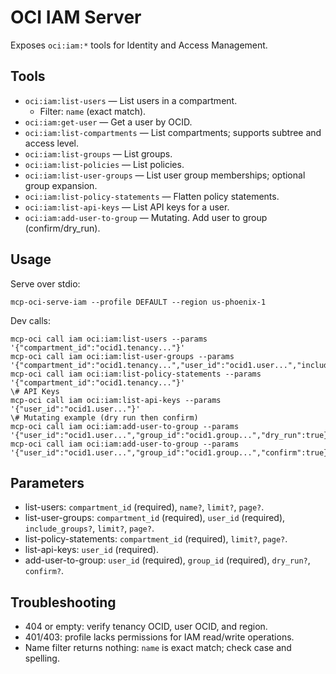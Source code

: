 # OCI IAM Server

Exposes `oci:iam:*` tools for Identity and Access Management.

## Tools
- `oci:iam:list-users` — List users in a compartment.
  - Filter: `name` (exact match).
- `oci:iam:get-user` — Get a user by OCID.
- `oci:iam:list-compartments` — List compartments; supports subtree and access level.
- `oci:iam:list-groups` — List groups.
- `oci:iam:list-policies` — List policies.
 - `oci:iam:list-user-groups` — List user group memberships; optional group expansion.
- `oci:iam:list-policy-statements` — Flatten policy statements.
- `oci:iam:list-api-keys` — List API keys for a user.
- `oci:iam:add-user-to-group` — Mutating. Add user to group (confirm/dry_run).

## Usage
Serve over stdio:
```
mcp-oci-serve-iam --profile DEFAULT --region us-phoenix-1
```
Dev calls:
```
mcp-oci call iam oci:iam:list-users --params '{"compartment_id":"ocid1.tenancy..."}'
mcp-oci call iam oci:iam:list-user-groups --params '{"compartment_id":"ocid1.tenancy...","user_id":"ocid1.user...","include_groups":true}'
mcp-oci call iam oci:iam:list-policy-statements --params '{"compartment_id":"ocid1.tenancy..."}'
\# API Keys
mcp-oci call iam oci:iam:list-api-keys --params '{"user_id":"ocid1.user..."}'
\# Mutating example (dry run then confirm)
mcp-oci call iam oci:iam:add-user-to-group --params '{"user_id":"ocid1.user...","group_id":"ocid1.group...","dry_run":true}'
mcp-oci call iam oci:iam:add-user-to-group --params '{"user_id":"ocid1.user...","group_id":"ocid1.group...","confirm":true}'
```

## Parameters
- list-users: `compartment_id` (required), `name?`, `limit?`, `page?`.
- list-user-groups: `compartment_id` (required), `user_id` (required), `include_groups?`, `limit?`, `page?`.
- list-policy-statements: `compartment_id` (required), `limit?`, `page?`.
- list-api-keys: `user_id` (required).
- add-user-to-group: `user_id` (required), `group_id` (required), `dry_run?`, `confirm?`.

## Troubleshooting
- 404 or empty: verify tenancy OCID, user OCID, and region.
- 401/403: profile lacks permissions for IAM read/write operations.
- Name filter returns nothing: `name` is exact match; check case and spelling.
